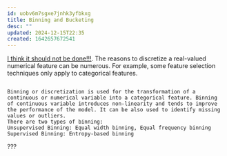 ```yaml
---
id: uobv6m7sgxe7jnhk3yfbkxg
title: Binning and Bucketing
desc: ""
updated: 2024-12-15T22:35
created: 1642657672541
---
```

[I think it should not be done!!!](https://medium.com/@peterflom/why-binning-continuous-data-is-almost-always-a-mistake-ad0b3a1d141f).
The reasons to discretize a real-valued numerical feature can be numerous. For example, some
feature selection techniques only apply to categorical features.

```

Binning or discretization is used for the transformation of a continuous or numerical variable into a categorical feature. Binning of continuous variable introduces non-linearity and tends to improve the performance of the model. It can be also used to identify missing values or outliers.
There are two types of binning:
Unsupervised Binning: Equal width binning, Equal frequency binning
Supervised Binning: Entropy-based binning

```

???

